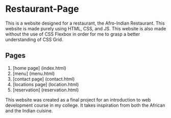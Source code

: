# Restaurant-Page

This is a website designed for a restaurant, the Afro-Indian Restaurant. 
This website is made purely using HTML, CSS, and JS. This website is also made without the
use of CSS Flexbox in order for me to grasp a better understanding of CSS Grid. 

## Pages

1. [home page] (index.html)
2. [menu] (menu.html)
3. [contact page] (contact.html)
4. [locations page] (location.html)
5. [reservation] (reservation.html)

This website was created as a final project for an introduction to web development course in 
my college. It takes inspiration from both the African and the Indian cuisine. 

